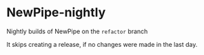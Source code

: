 # NewPipe-nightly
Nightly builds of NewPipe on the `refactor` branch

It skips creating a release, if no changes were made in the last day.
